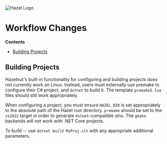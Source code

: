 <div class="title"> 
    <img src="/res/HazelGradientLogo-Square.png" alt="Hazel Logo" />
    <h1> Workflow Changes </h1>
</div>

**Contents**
 - [Building Projects](#building-projects)

## Building Projects

Hazelnut's built-in functionality for configuring and building projects does not currently work on Linux. Instead, users
must externally use premake to configure their C# project, and `dotnet` to build it. The template `premake5.lua` files
should still work appropriately.

When configuring a project, you must ensure `HAZEL_DIR` is set appropriately to the absolute path of the Hazel root
directory. `premake` should be set to the `vs2022` target in order to generate `dotnet`-compatible slns. The `gmake`
backends will not work with .NET Core projects.

To build -- use `dotnet build MyProj.sln` with any appropriate additional parameters.
